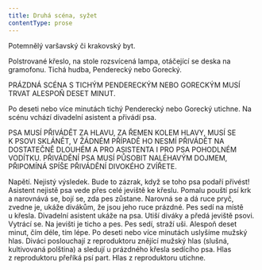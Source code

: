 ```yaml
---
title: Druhá scéna, syžet
contentType: prose
---
```


<section>

Potemnělý varšavský či krakovský byt.

Polstrované křeslo, na stole rozsvícená lampa, otáčející se deska na gramofonu. Tichá hudba, Penderecký nebo Gorecký.

PRÁZDNÁ SCÉNA S TICHÝM PENDERECKÝM NEBO GORECKÝM MUSÍ TRVAT ALESPOŇ DESET MINUT.

Po deseti nebo více minutách tichý Penderecký nebo Gorecký utichne. Na scénu vchází divadelní asistent a přivádí psa.

PSA MUSÍ PŘIVÁDĚT ZA HLAVU, ZA ŘEMEN KOLEM HLAVY, MUSÍ SE K PSOVI SKLÁNĚT, V ŽÁDNÉM PŘÍPADĚ HO NESMÍ PŘIVÁDĚT NA DOSTATEČNĚ DLOUHÉM A PRO ASISTENTA I PRO PSA POHODLNÉM VODÍTKU. PŘIVÁDĚNÍ PSA MUSÍ PŮSOBIT NALÉHAVÝM DOJMEM, PŘIPOMÍNÁ SPÍŠE PŘIVÁDĚNÍ DIVOKÉHO ZVÍŘETE.

Napětí. Nejistý výsledek. Bude to zázrak, když se toho psa podaří přivést! Asistent nejistě psa vede přes celé jeviště ke křeslu. Pomalu pouští psí krk a narovnává se, bojí se, zda pes zůstane. Narovná se a dá ruce pryč, zvedne je, ukáže divákům, že jsou jeho ruce prázdné. Pes sedí na místě u křesla. Divadelní asistent ukáže na psa. Utiší diváky a předá jeviště psovi. Vytrácí se. Na jevišti je ticho a pes. Pes sedí, straží uši. Alespoň deset minut, čím déle, tím lépe. Po deseti nebo více minutách uslyšíme mužský hlas. Diváci poslouchají z reproduktoru znějící mužský hlas (slušná, kultivovaná polština) a sledují u prázdného křesla sedícího psa. Hlas z reproduktoru přeříká psí part. Hlas z reproduktoru utichne.

</section>
